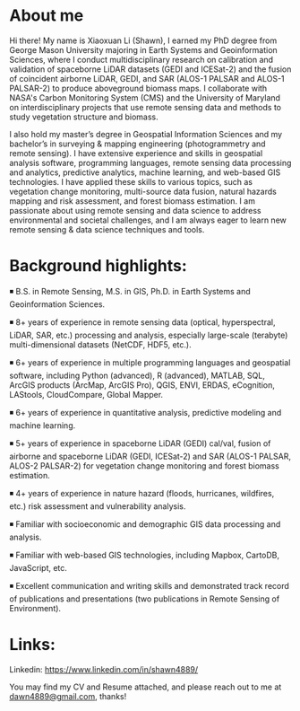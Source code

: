 # About me
Hi there! My name is Xiaoxuan Li (Shawn), I earned my PhD degree from George Mason University majoring in Earth Systems and Geoinformation Sciences, where I conduct multidisciplinary research on calibration and validation of spaceborne LiDAR datasets (GEDI and ICESat-2) and the fusion of coincident airborne LiDAR, GEDI, and SAR (ALOS-1 PALSAR and ALOS-1 PALSAR-2) to produce aboveground biomass maps. I collaborate with NASA's Carbon Monitoring System (CMS) and the University of Maryland on interdisciplinary projects that use remote sensing data and methods to study vegetation structure and biomass.

I also hold my master’s degree in Geospatial Information Sciences and my bachelor’s in surveying & mapping engineering (photogrammetry and remote sensing). I have extensive experience and skills in geospatial analysis software, programming languages, remote sensing data processing and analytics, predictive analytics, machine learning, and web-based GIS technologies. I have applied these skills to various topics, such as vegetation change monitoring, multi-source data fusion, natural hazards mapping and risk assessment, and forest biomass estimation. I am passionate about using remote sensing and data science to address environmental and societal challenges, and I am always eager to learn new remote sensing & data science techniques and tools.

# Background highlights:

◾ B.S. in Remote Sensing, M.S. in GIS, Ph.D. in Earth Systems and Geoinformation Sciences.

◾ 8+ years of experience in remote sensing data (optical, hyperspectral, LiDAR, SAR, etc.) processing and analysis, especially large-scale (terabyte) multi-dimensional datasets (NetCDF, HDF5, etc.).

◾ 6+ years of experience in multiple programming languages and geospatial software, including Python (advanced), R (advanced), MATLAB, SQL, ArcGIS products (ArcMap, ArcGIS Pro), QGIS, ENVI, ERDAS, eCognition, LAStools, CloudCompare, Global Mapper.

◾ 6+ years of experience in quantitative analysis, predictive modeling and machine learning.          

◾ 5+ years of experience in spaceborne LiDAR (GEDI) cal/val, fusion of airborne and spaceborne LiDAR (GEDI, ICESat-2) and SAR (ALOS-1 PALSAR, ALOS-2 PALSAR-2) for vegetation change monitoring and forest biomass estimation.

◾ 4+ years of experience in nature hazard (floods, hurricanes, wildfires, etc.) risk assessment and vulnerability analysis.

◾ Familiar with socioeconomic and demographic GIS data processing and analysis.

◾ Familiar with web-based GIS technologies, including Mapbox, CartoDB, JavaScript, etc.

◾ Excellent communication and writing skills and demonstrated track record of publications and presentations (two publications in Remote Sensing of Environment).

# Links:

Linkedin: https://www.linkedin.com/in/shawn4889/

You may find my CV and Resume attached, and please reach out to me at dawn4889@gmail.com, thanks!



